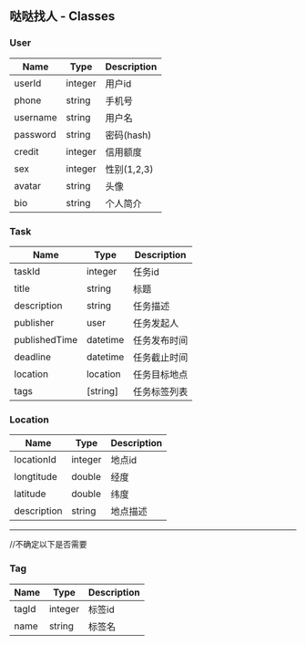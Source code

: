 ## 哒哒找人 - Classes


### User

Name | Type | Description
---|---|---
userId | integer | 用户id
phone | string | 手机号
username | string | 用户名
password | string | 密码(hash)
credit | integer | 信用额度 
sex | integer | 性别(1,2,3)
avatar | string | 头像
bio | string | 个人简介



### Task
Name | Type | Description
---|---|---
taskId | integer | 任务id
title | string | 标题
description | string | 任务描述
publisher | user | 任务发起人
publishedTime | datetime | 任务发布时间
deadline | datetime | 任务截止时间
location | location | 任务目标地点
tags | [string] | 任务标签列表


### Location
Name | Type | Description
---|---|---
locationId | integer | 地点id
longtitude | double | 经度
latitude | double | 纬度
description | string | 地点描述

---

//不确定以下是否需要
### Tag
Name | Type | Description
---|---|---
tagId | integer | 标签id
name | string | 标签名
